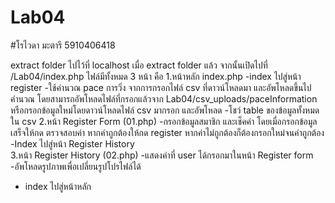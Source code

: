 # Lab04
#โรไวดา  มะตารี  5910406418

extract folder ไปไว้ที่ localhost เมื่อ extract folder แล้ว จากนั้นเปิดไปที่ /Lab04/index.php
ไฟล์มีทั้งหมด 3 หน้า
คือ 
1.หน้าหลัก index.php
  -index ไปสู่หน้า register
  -ใช้คำนวณ pace การวิ่ง จากการกรอกไฟล์ csv ที่ดาวน์โหลดมา และอัพโหลดขึ้นไปคำนวณ  โดยสามารถอัพโหลดไฟล์ที่กรอกแล้วจาก Lab04/csv_uploads/paceInformation
    หรือกรอกข้อมูลใหม่โดยดาวน์โหลดไฟล์ csv มากรอก และอัพโหลด
  -โชว์ table ของข้อมูลทั้งหมดใน csv
2.หน้า Register Form (01.php)
  -กรอกข้อมูลสมาชิก และเช็คค่า โดยเมื่อกรอกข้อมูลเสร็จให้กด ตรวจสอบค่า หากค่าถูกต้องให้กด register หากค่าไม่ถูกต้องก็ต้องกรอกใหม่จนค่าถูกต้อง
  -Index ไปสู่หน้า Register History  
3.หน้า Register History (02.php)
   -แสดงค่าที่ user ได้กรอกมาในหน้า Register form
   -อัพโหลดรูปภาพเพื่อเปลี่ยนรูปโปรไฟล์ได้
   - index ไปสู่หน้าหลัก

